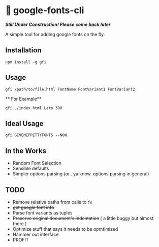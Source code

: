 # :construction: google-fonts-cli
**_Still Under Construction! Please come back later_**

A simple tool for adding google fonts on the fly.

## Installation
```
npm install -g gfi
```

## Usage

```
gfi /path/to/file.html FontName FontVariant1 FontVariant2
```

** For Example**
```
gfi ./index.html Lato 300
```

## Ideal Usage
```
gfi GIVEMEPRETTYFONTS --NOW
```

## In the Works
* Random Font Selection
* Sensible defaults
* Simpler options parsing (or.. ya know. options parsing in general)

## TODO
* Remove relative paths from calls to `fs`
* ~~get google font info~~
* Parse font variants as tuples
* ~~Preserve original document's indentation~~ ( a little buggy but almost there )
* Optimize stuff that says it needs to be opmtimized
* Hammer out interface
* PROFIT